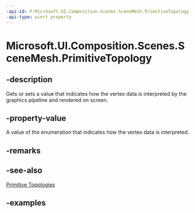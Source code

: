 ```yaml
---
-api-id: P:Microsoft.UI.Composition.Scenes.SceneMesh.PrimitiveTopology
-api-type: winrt property
---
```


<!-- Property syntax.
public DirectXPrimitiveTopology PrimitiveTopology { get;  set; }
-->

# Microsoft.UI.Composition.Scenes.SceneMesh.PrimitiveTopology

## -description

Gets or sets a value that indicates how the vertex data is interpreted by the graphics pipeline and rendered on screen.

## -property-value

A value of the enumeration that indicates how the vertex data is interpreted.

## -remarks

## -see-also

[Primitive Topologies](/windows/desktop/direct3d11/d3d10-graphics-programming-guide-primitive-topologies)

## -examples

